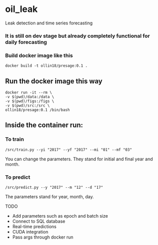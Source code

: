 # oil_leak
Leak detection and time series forecasting
### It is still on dev stage but already completely functional for daily forecasting

### Build docker image like this
```
docker build -t ollin18/presage:0.1 .
```

## Run the docker image this way
```
docker run -it --rm \
-v $(pwd)/data:/data \
-v $(pwd)/figs:/figs \
-v $(pwd)/src:/src \
ollin18/presage:0.1 /bin/bash
```

## Inside the container run:
### To train
```
/src/train.py --yi "2017" --yf "2017" --mi "01" --mf "03"
```
You can change the parameters. They stand for initial and final year and month.

### To predict
```
/src/predict.py --y "2017" --m "12" --d "17"
```
The parameters stand for year, month, day.

TODO
* Add parameters such as epoch and batch size
* Connect to SQL database
* Real-time predictions
* CUDA integration
* Pass args through docker run
